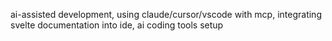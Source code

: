 ai-assisted development, using claude/cursor/vscode with mcp, integrating svelte documentation into ide, ai coding tools setup
